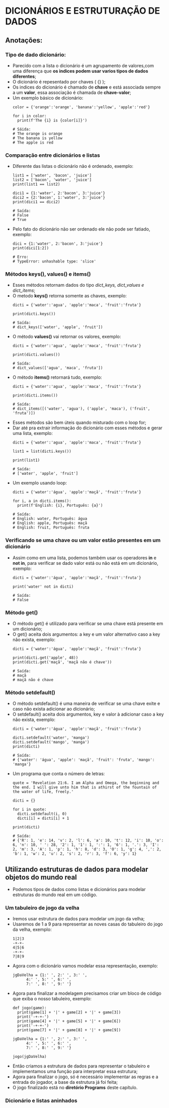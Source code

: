 # DICIONÁRIOS E ESTRUTURAÇÃO DE DADOS

## Anotações:

### Tipo de dado dicionário:

+ Parecido com a lista o dicionário é um agrupamento de valores,com uma diferença que **os indices podem usar varios tipos de dados diferentes**;
+ O dicionário é repesentado por chaves ( {} );
+ Os indices do dicionário é chamado de **chave** e está associada sempre a um **valor**, essa associação é chamada de **chave-valor**;
+ Um exemplo básico de dicionário:
  ```dicionarioEx
  color = {'orange':'orange', 'banana':'yellow', 'apple':'red'}

  for i in color:
  	print(f'The {i} is {color[i]}')

  # Sáida:
  # The orange is orange
  # The banana is yellow
  # The apple is red
  ```

### Comparação entre dicionários e listas

+ Diferente das listas o dicionário não é ordenado, exemplo:
  ```diciOrdem
  list1 = ['water', 'bacon', 'juice']
  list2 = ['bacon', 'water', 'juice']
  print(list1 == list2)

  dici1 = {1:'water', 2:'bacon', 3:'juice'}
  dici2 = {2:'bacon', 1:'water', 3:'juice'}
  print(dici1 == dici2)

  # Saída:
  # False
  # True
  ```
+ Pelo fato do dicionário não ser ordenado ele não pode ser fatiado, exemplo:
  ```diciSlice
  dici = {1:'water', 2:'bacon', 3:'juice'}
  print(dici[1:2])

  # Erro:
  # TypeError: unhashable type: 'slice'
  ```

### Métodos keys(), values() e items()

+ Esses métodos retornam dados do tipo *dict_keys, dict_values e dict_items*;
+ O metodo **keys()** retorna somente as chaves, exemplo:
  ```mtdKeys
  dicti = {'water':'agua', 'apple':'maca', 'fruit':'fruta'}

  print(dicti.keys())

  # Saída:
  # dict_keys(['water', 'apple', 'fruit'])
  ```
+ O método **values()** vai retornar os valores, exemplo:
  ```mtdValues
  dicti = {'water':'agua', 'apple':'maca', 'fruit':'fruta'}

  print(dicti.values())

  # Saída:
  # dict_values(['agua', 'maca', 'fruta'])
  ```
+ O método **items()** retornará tudo, exemplo:
  ```mtdItems
  dicti = {'water':'agua', 'apple':'maca', 'fruit':'fruta'}

  print(dicti.items())

  # Saída:
  # dict_items([('water', 'agua'), ('apple', 'maca'), ('fruit', 'fruta')])
  ```
+ Esses métodos são bem úteis quando misturado com o loop for;
+ Dar até pra extrair informação do dicionário com esses métodos e gerar uma lista, exemplo:
  ```dictList
  dicti = {'water':'agua', 'apple':'maca', 'fruit':'fruta'}

  list1 = list(dicti.keys())

  print(list1)

  # Saída:
  # ['water', 'apple', 'fruit']
  ```
+ Um exemplo usando loop:
  ```dictLoop
  dicti = {'water':'água', 'apple':'maçã', 'fruit':'fruta'}

  for i, a in dicti.items():
  	print(f'English: {i}, Português: {a}')

  # Saída:
  # English: water, Português: água
  # English: apple, Português: maçã
  # English: fruit, Português: fruta
  ```

### Verificando se uma chave ou um valor estão presentes em um dicionário

+ Assim como em uma lista, podemos também usar  os operadores **in** e **not in**, para verificar se dado valor está ou não está em um dicionário, exemplo:
  ```inNotin
  dicti = {'water':'água', 'apple':'maçã', 'fruit':'fruta'}

  print('water' not in dicti)

  # Saída:
  # False
  ```

### Método get()

+ O método get() é utilizado para verificar se uma chave está presente em um dicionário;
+ O get() aceita dois argumentos: a key e um valor alternativo caso a key não exista, exemplo:
  ```mtdGet
  dicti = {'water':'água', 'apple':'maçã', 'fruit':'fruta'}

  print(dicti.get('apple', 48))
  print(dicti.get('maçã', 'maçã não é chave'))

  # Saída:
  # maçã
  # maçã não é chave
  ```

### Método setdefault()

+ O método setdefault() é uma maneira de verificar se uma chave exite e caso não exista adicionar ao dicionário;
+ O setdefault() aceita dois argumentos, key e valor à adicionar caso a key não exista, exemplo:
  ```mtdSetDefault
  dicti = {'water':'água', 'apple':'maçã', 'fruit':'fruta'}
  
  dicti.setdefault('water', 'manga')
  dicti.setdefault('mango', 'manga')
  print(dicti)

  # Saída:
  # {'water': 'água', 'apple': 'maçã', 'fruit': 'fruta', 'mango': 'manga'}
  ```
+ Um programa que conta o número de letras:
  ```cont 
  quote = 'Revelation 21:6. I am Alpha and Omega, the beginning and the end. I will give unto him that is athirst of the fountain of the water of life, freely.'

  dicti = {}

  for i in quote:
  	dicti.setdefault(i, 0)
  	dicti[i] = dicti[i] + 1
    
  print(dicti)

  # Saída:
  # {'R': 1, 'e': 14, 'v': 2, 'l': 6, 'a': 10, 't': 12, 'i': 10, 'o': 6, 'n': 10, ' ': 28, '2': 1, '1': 1, ':': 1, '6': 1, '.': 3, 'I': 2, 'm': 3, 'A': 1, 'p': 1, 'h': 8, 'd': 3, 'O': 1, 'g': 4, ',': 2, 'b': 1, 'w': 2, 'u': 2, 's': 2, 'r': 3, 'f': 6, 'y': 1}
  ```

## Utilizando estruturas de dados para modelar objetos do mundo real

+ Podemos tipos de dados como listas e dicionários para modelar estruturas do mundo real em um código.

### Um tabuleiro de jogo da velha

+ Iremos usar estrutura de dados para modelar um jogo da velha;
+ Usaremos de 1 a 9 para representar as noves casas do tabuleiro do jogo da velha, exemplo:
  ```jogoDaVelha
  1|2|3
  -+-+-
  4|5|6
  -+-+-
  7|8|9
  ```
+ Agora com o dicionário vamos modelar essa representação, exemplo:
  ```diciJogoDaVelha
  jgDaVelha = {1:' ', 2:' ', 3:' ',
        4:' ', 5:' ', 6:' ',
        7:' ', 8:' ', 9:' '}
  ```
+ Agora para finalizar a modelagem precisamos criar um bloco de código que exiba o nosso tabuleiro, exemplo:
  ```modelJogoDaVelha
  def jogo(game):
  	print(game[1] + '|' + game[2] + '|' + game[3])
  	print('-+-+-')
  	print(game[4] + '|' + game[5] + '|' + game[6])
  	print('-+-+-')
  	print(game[7] + '|' + game[8] + '|' + game[9])

  jgDaVelha = {1:' ', 2:' ', 3:' ',
        4:' ', 5:' ', 6:' ',
        7:' ', 8:' ', 9:' '}
  
  jogo(jgDaVelha)
  ```
+ Então criamos a estrutura de dados para representar o tabuleiro e implementamos uma função para interpretar essa estrutura;
+ Agora para finalizar o jogo, só é necessário implementar as regras e a entrada do jogador, a base da estrutura já foi feita;
+ O jogo finalizado está no **diretório Programs** deste capítulo.

### Dicionário e listas aninhados
